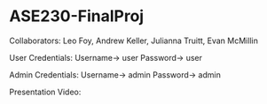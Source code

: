 # ASE230-FinalProj
Collaborators: Leo Foy, Andrew Keller, Julianna Truitt, Evan McMillin

User Credentials:
    Username-> user
    Password-> user

Admin Credentials:
    Username-> admin
    Password-> admin

Presentation Video:

